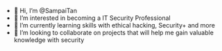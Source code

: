- 👋 Hi, I’m @SampaiTan
- 👀 I’m interested in becoming a IT Security Professional
- 🌱 I’m currently learning skills with ethical hacking, Security+ and more
- 💞️ I’m looking to collaborate on projects that will help me gain valuable knowledge with security

<!---
SampaiTan/SampaiTan is a ✨ special ✨ repository because its `README.md` (this file) appears on your GitHub profile.
You can click the Preview link to take a look at your changes.
--->

